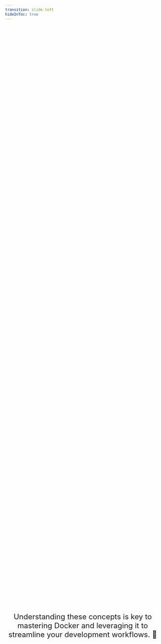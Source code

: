 ```yaml
---
transition: slide-left
hideInToc: true
---
```


<div class="text-center">
  Understanding these concepts is key to mastering Docker and leveraging it to streamline your development workflows. 🌟
</div>

<style>

.text-center {
  display: flex;
  flex-direction: column;
  justify-content: center;
  align-items: center;
  height: 100%;
  font-size: 1.5rem;
  text-align: center;
}

</style>

